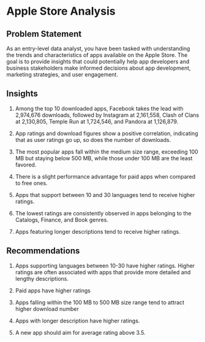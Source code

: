 # Apple Store Analysis

## Problem Statement
As an entry-level data analyst, you have been tasked with understanding the trends and characteristics of apps available on the Apple Store. The goal is to provide insights that could potentially help app developers and business stakeholders make informed decisions about app development, marketing strategies, and user engagement.

## Insights
1. Among the top 10 downloaded apps, Facebook takes the lead with 2,974,676 downloads, followed by Instagram at 2,161,558, Clash of Clans at 2,130,805, Temple Run at 1,724,546, and Pandora at 1,126,879.

2. App ratings and download figures show a positive correlation, indicating that as user ratings go up, so does the number of downloads.

3. The most popular apps fall within the medium size range, exceeding 100 MB but staying below 500 MB, while those under 100 MB are the least favored.

4. There is a slight performance advantage for paid apps when compared to free ones.

5. Apps that support between 10 and 30 languages tend to receive higher ratings.

6. The lowest ratings are consistently observed in apps belonging to the Catalogs, Finance, and Book genres.

7. Apps featuring longer descriptions tend to receive higher ratings.

## Recommendations
1. Apps supporting languages between 10-30 have higher ratings. Higher ratings are often associated with apps that provide more detailed and lengthy descriptions.

2. Paid apps have higher ratings

3. Apps falling within the 100 MB to 500 MB size range tend to attract higher download number

4. Apps with longer description have higher ratings.

5. A new app should aim for average rating above 3.5.
